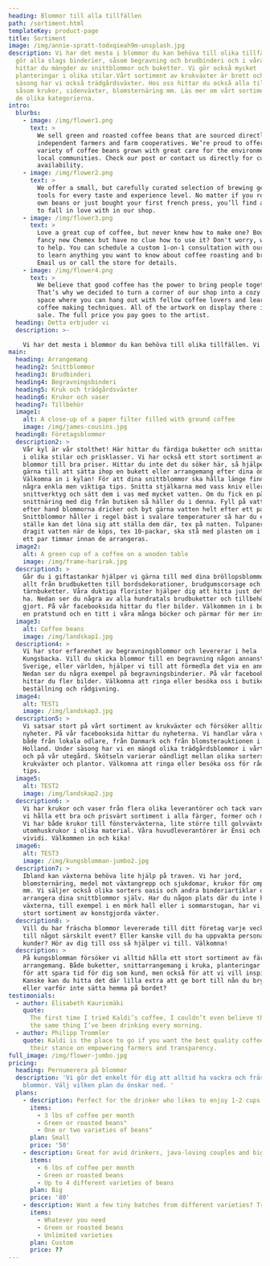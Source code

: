 ```yaml
---
heading: Blommor till alla tillfällen
path: /sortiment.html
templateKey: product-page
title: Sortiment
image: /img/annie-spratt-todxqieah9m-unsplash.jpg
description: Vi har det mesta i blommor du kan behöva till olika tillfällen. Vi
  gör alla slags binderier, såsom begravning och brudbinderi och i våra kylar
  hittar du mängder av snittblommor och buketter. Vi gör också mycket
  planteringar i olika stilar.Vårt sortiment av krukväxter är brett och vid
  säsong har vi också trädgårdsväxter. Hos oss hittar du också alla tillbehör
  såsom krukor, sidenväxter, blomsternäring mm. Läs mer om vårt sortiment under
  de olika kategorierna.
intro:
  blurbs:
    - image: /img/flower1.png
      text: >
        We sell green and roasted coffee beans that are sourced directly from
        independent farmers and farm cooperatives. We’re proud to offer a
        variety of coffee beans grown with great care for the environment and
        local communities. Check our post or contact us directly for current
        availability.
    - image: /img/flower2.png
      text: >
        We offer a small, but carefully curated selection of brewing gear and
        tools for every taste and experience level. No matter if you roast your
        own beans or just bought your first french press, you’ll find a gadget
        to fall in love with in our shop.
    - image: /img/flower3.png
      text: >
        Love a great cup of coffee, but never knew how to make one? Bought a
        fancy new Chemex but have no clue how to use it? Don't worry, we’re here
        to help. You can schedule a custom 1-on-1 consultation with our baristas
        to learn anything you want to know about coffee roasting and brewing.
        Email us or call the store for details.
    - image: /img/flower4.png
      text: >
        We believe that good coffee has the power to bring people together.
        That’s why we decided to turn a corner of our shop into a cozy meeting
        space where you can hang out with fellow coffee lovers and learn about
        coffee making techniques. All of the artwork on display there is for
        sale. The full price you pay goes to the artist.
  heading: Detta erbjuder vi
  description: >-

    Vi har det mesta i blommor du kan behöva till olika tillfällen. Vi gör alla slags binderier, såsom begravning och brudbinderi och i våra kylar hittar du mängder av snittblommor och buketter. Vi gör också mycket planteringar i olika stilar.Vårt sortiment av krukväxter är brett och vid säsong har vi också trädgårdsväxter. Hos oss hittar du också alla tillbehör såsom krukor, sidenväxter, blomsternäring mm. Läs mer om vårt sortiment under de olika kategorierna.
main:
  heading: Arrangemang
  heading2: Snittblommor
  heading3: Brudbinderi
  heading4: Begravningsbinderi
  heading5: Kruk och trädgårdsväxter
  heading6: Krukor och vaser
  heading7: Tillbehör
  image1:
    alt: A close-up of a paper filter filled with ground coffee
    image: /img/james-cousins.jpg
  heading8: Företagsblommor
  description2: >
    Vår kyl är vår stolthet! Här hittar du färdiga buketter och snittarrangemang
    i olika stilar och prisklasser. Vi har också ett stort sortiment av buntade
    blommor till bra priser. Hittar du inte det du söker här, så hjälper vi
    gärna till att sätta ihop en bukett eller arrangemang efter dina önskemål.
    Välkomna in i kylan! För att dina snittblommor ska hålla länge finns det
    några enkla men viktiga tips. Snitta stjälkarna med vass kniv eller
    snittverktyg och sätt dem i vas med mycket vatten. Om du fick en påse med
    snittnäring med dig från butiken så häller du i denna. Fyll på vatten ofta
    efter hand blommorna dricker och byt gärna vatten helt efter ett par dagar.
    Snittblommor håller i regel bäst i svalare temperaturer så har du ett svalt
    ställe kan det löna sig att ställa dem där, tex på natten. Tulpaner som inte
    dragit vatten när de köps, tex 10-packar, ska stå med plasten om i vatten
    ett par timmar innan de arrangeras.
  image2:
    alt: A green cup of a coffee on a wooden table
    image: /img/frame-harirak.jpg
  description3: >
    Går du i giftastankar hjälper vi gärna till med dina bröllopsblommor. Vi gör
    allt från brudbuketten till bordsdekorationer, brudgumscorsage och
    tärnbuketter. Våra duktiga florister hjälper dig att hitta just det du vill
    ha. Nedan ser du några av alla hundratals brudbuketter och tillbehör vi
    gjort. På vår facebooksida hittar du fler bilder. Välkommen in i butiken för
    en pratstund och en titt i våra många böcker och pärmar för mer inspiration!
  image3:
    alt: Coffee beans
    image: /img/landskap1.jpg
  description4: >
    Vi har stor erfarenhet av begravningsblommor och levererar i hela
    Kungsbacka. Vill du skicka blommor till en begravning någon annanstans i
    Sverige, eller världen, hjälper vi till att förmedla det via en annan butik.
    Nedan ser du några exempel på begravningsbinderier. På vår facebooksida
    hittar du fler bilder. Välkomna att ringa eller besöka oss i butiken för
    beställning och rådgivning.
  image4:
    alt: TEST1
    image: /img/landskap3.jpg
  description5: >
    Vi satsar stort på vårt sortiment av krukväxter och försöker alltid hitta
    nyheter. På vår facebooksida hittar du nyheterna. Vi handlar våra växter
    både från lokala odlare, från Danmark och från blomsterauktionen i Aalsmeer,
    Holland. Under säsong har vi en mängd olika trädgårdsblommor i vårt växthus
    och på vår utegård. Skötseln varierar oändligt mellan olika sorters
    krukväxter och plantor. Välkomna att ringa eller besöka oss för råd och
    tips.
  image5:
    alt: TEST2
    image: /img/landskap2.jpg
  description6: >
    Vi har krukor och vaser från flera olika leverantörer och tack vare det kan
    vi hålla ett bra och prisvärt sortiment i alla färger, former och material.
    Vi har både krukor till fönsterväxterna, lite större till golvväxter och
    utomhuskrukor i olika material. Våra huvudleverantörer är Ensi och VK
    vividi. Välkommen in och kika!
  image6:
    alt: TEST3
    image: /img/kungsblomman-jumbo2.jpg
  description7: >
    Ibland kan växterna behöva lite hjälp på traven. Vi har jord,
    blomsternäring, medel mot växtangrepp och sjukdomar, krukor för omplantering
    mm. Vi säljer också olika sorters oasis och andra binderiartiklar om du vill
    arrangera dina snittblommor själv. Har du någon plats där du inte kan sköta
    växterna, till exempel i en mörk hall eller i sommarstugan, har vi också ett
    stort sortiment av konstgjorda växter.
  description8: >
    Vill du har fräscha blommor levererade till ditt företag varje vecka eller
    till något särskilt event? Eller kanske vill du ha uppvakta personal och
    kunder? Hör av dig till oss så hjälper vi till. Välkomna!
  description: >
    På kungsblomman försöker vi alltid hålla ett stort sortiment av färdiga
    arrangemang. Både buketter, snittarrangemang i kruka, planteringar mm. Detta
    för att spara tid för dig som kund, men också för att vi vill inspirera!
    Kanske kan du hitta det där lilla extra att ge bort till nån du bryr dig om,
    eller varför inte sätta hemma på bordet?
testimonials:
  - author: Elisabeth Kaurismäki
    quote:
      The first time I tried Kaldi’s coffee, I couldn’t even believe that was
      the same thing I’ve been drinking every morning.
  - author: Philipp Trommler
    quote: Kaldi is the place to go if you want the best quality coffee. I love
      their stance on empowering farmers and transparency.
full_image: /img/flower-jumbo.jpg
pricing:
  heading: Pernumerera på blommor
  description: 'Vi gör det enkelt för dig att alltid ha vackra och fräscha
    blommor. Välj vilken plan du önskar ned. '
  plans:
    - description: Perfect for the drinker who likes to enjoy 1-2 cups per day.
      items:
        - 3 lbs of coffee per month
        - Green or roasted beans"
        - One or two varieties of beans"
      plan: Small
      price: '50'
    - description: Great for avid drinkers, java-loving couples and bigger crowds
      items:
        - 6 lbs of coffee per month
        - Green or roasted beans
        - Up to 4 different varieties of beans
      plan: Big
      price: '80'
    - description: Want a few tiny batches from different varieties? Try our custom plan
      items:
        - Whatever you need
        - Green or roasted beans
        - Unlimited varieties
      plan: Custom
      price: ??
---
```

